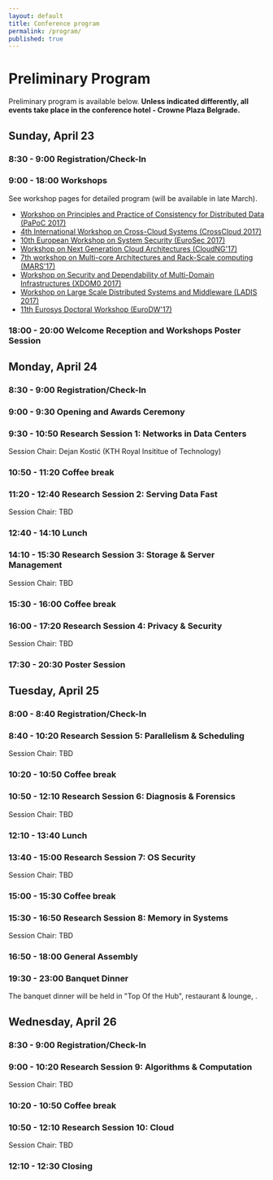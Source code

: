 ```yaml
---
layout: default
title: Conference program
permalink: /program/
published: true
---
```


# Preliminary Program

Preliminary program is available below. **Unless indicated differently, all events take place in the conference hotel - Crowne Plaza Belgrade.**

<!---
# Conference at a Glance
<div id='calendar'></div>

> Download:
[XML](https://www.google.com/calendar/feeds/tjts8ste7ncsr48depqkc3ig5s%40group.calendar.google.com/public/basic){:.label.label-primary target="_blank"}
[iCal](https://www.google.com/calendar/feeds/tjts8ste7ncsr48depqkc3ig5s%40group.calendar.google.com/public/basic.ics){:.label.label-success target="_blank"}
[HTML](https://www.google.com/calendar/embed?src=tjts8ste7ncsr48depqkc3ig5s%40group.calendar.google.com&ctz=Europe/Paris){:.label.label-info target="_blank"}
--->


## Sunday, April 23 

### 8:30 - 9:00 Registration/Check-In 

### 9:00 - 18:00 Workshops 

See workshop pages for detailed program (will be available in late March).

* <a href="http://software.imdea.org/Conferences/PAPOC17/" target="_blank"> Workshop on Principles and Practice of Consistency for Distributed Data (PaPoC 2017)</a>
* <a href="http://www.comp.lancs.ac.uk/~elkhatib/crosscloud/" target="_blank"> 4th International Workshop on Cross-Cloud Systems (CrossCloud 2017) </a>
* <a href="http://www.sharcs-project.eu/eurosec-2017/" target="_blank"> 10th European Workshop on System Security (EuroSec 2017) </a> 
* <a href="http://cuc.ucc.ie/CloudNG2017/" target="_blank"> Workshop on Next Generation Cloud Architectures (CloudNG'17) </a> 
* <a href="http://sites.google.com/site/mars2017eurosys/home" target="_blank"> 7th workshop on Multi-core Architectures and Rack-Scale computing (MARS'17) </a> 
* <a href="http://xdom0-2017.supercloud-project.eu/" target="_blank"> Workshop on Security and Dependability of Multi-Domain Infrastructures (XDOM0 2017) </a>
* <a href="http://ladisworkshop.org/" target="_blank"> Workshop on Large Scale Distributed Systems and Middleware (LADIS 2017) </a>  
* <a href="http://eurodw17.kaust.edu.sa/" target="_blank"> 11th Eurosys Doctoral Workshop (EuroDW'17)</a>  

### 18:00 - 20:00 Welcome Reception and Workshops Poster Session   


## Monday, April 24 

### 8:30 - 9:00 Registration/Check-In 

### 9:00 - 9:30 Opening and Awards Ceremony 

### 9:30 - 10:50 Research Session 1: Networks in Data Centers 
Session Chair: Dejan Kostić (KTH Royal Insititue of Technology) 

### 10:50 - 11:20 Coffee break
 
### 11:20 - 12:40 Research Session 2: Serving Data Fast
Session Chair: TBD

### 12:40 - 14:10 Lunch


### 14:10 - 15:30 Research Session 3: Storage & Server Management 
Session Chair: TBD

### 15:30 - 16:00 Coffee break
 
### 16:00 - 17:20 Research Session 4: Privacy & Security
Session Chair: TBD

### 17:30 - 20:30 Poster Session  



## Tuesday, April 25 

### 8:00 - 8:40 Registration/Check-In  

### 8:40 - 10:20 Research Session 5: Parallelism & Scheduling 
Session Chair: TBD 

### 10:20 - 10:50 Coffee break
 
### 10:50 - 12:10 Research Session 6: Diagnosis & Forensics
Session Chair: TBD

### 12:10 - 13:40 Lunch


### 13:40 - 15:00 Research Session 7: OS Security 
Session Chair: TBD

### 15:00 - 15:30 Coffee break
 
### 15:30 - 16:50 Research Session 8: Memory in Systems
Session Chair: TBD

### 16:50 - 18:00 General Assembly

  
### 19:30 - 23:00 Banquet Dinner 
The banquet dinner will be held in "Top Of the Hub", restaurant & lounge, . 



## Wednesday, April 26 

### 8:30 - 9:00 Registration/Check-In  

### 9:00 - 10:20 Research Session 9: Algorithms & Computation 
Session Chair: TBD 

### 10:20 - 10:50 Coffee break
 
### 10:50 - 12:10 Research Session 10: Cloud
Session Chair: TBD

### 12:10 - 12:30 Closing 



<!---


## Conference

### Wednesday, April 22

08:30 - 10:15
: Research Session 1: welcome & Big data processing  --- Mona Attariyan

    - **Welcome and awards ceremony**

    - **PowerLyra: Differentiated Graph Computation and Partitioning on Skewed Graphs.**
    Rong Chen, Jiaxin Shi, Yanzhe Chen, and Haibo Chen (*Shanghai Jiao Tong University*)
    [PDF](http://dl.acm.org/authorize?N95480){:.label.label-danger target="_blank"}


    - **Musketeer: All for One, One for All in Data Processing Systems.**
    Ionel Gog, Malte Schwarzkopf (*University of Cambridge Computer Laboratory*), Natacha Crooks (*Max Planck Institute for Software Systems*), Matthew P. Grosvenor (*University of Cambridge Computer Laboratory*), Allen Clement (*Max Planck Institute for Software Systems*), and Steven Hand (*University of Cambridge Computer Laboratory*)
    [PDF](http://dl.acm.org/authorize?N95481){:.label.label-danger target="_blank"}

    - **MALT: Distributed Data-Parallelism for existing ML applications.**
    Hao Li (*University of Maryland­College Park*) and Asim Kadav, Erik Kruus, and Cristian Ungureanu (*NEC Labs, Princeton*)
    [PDF](http://dl.acm.org/authorize?N95482){:.label.label-danger target="_blank"}


10:15 - 10:50
: Break

10:50 - 12:30
: Research Session 2: Key-value stores and consistency --- Christoph Kirsch

    - **An In-Memory Object Caching Framework with Adaptive Load Balancing.**
    Yue Cheng (*Virginia Tech*), Aayush Gupta (*IBM Research ­ Almaden*), and Ali R. Butt (*Virginia Tech*)
    [PDF](http://dl.acm.org/authorize?N95483){:.label.label-danger target="_blank"}

    - **GD-Wheel: A Cost-Aware Replacement Policy for Key-Value Stores.**
    Conglong Li (*Carnegie Mellon University*) and Alan L. Cox (*Rice University*)
    [PDF](http://dl.acm.org/authorize?N95484){:.label.label-danger target="_blank"}

    - **Putting Consistency back into Eventual Consistency.**
    Valter Balegas, Sérgio Duarte, Carla Ferreira, Rodrigo Rodrigues and Nuno Preguiça (*NOVA­LINCS / FCT­UNL*) and Mahsa Najafzadeh and Marc Shapiro (*LIP6 ­ UPMC / INRIA*)
    [PDF](http://dl.acm.org/authorize?N95495){:.label.label-danger target="_blank"}

    - **Simba: Tunable End-to-End Data Consistency for Mobile Apps.**
    Dorian Perkins (*UC Riverside and NEC Labs*), Nitin Agrawal and Akshat Aranya (*NEC Labs*), Curtis Yu (*UC Riverside*), Younghwan Go (*KAIST and NEC Labs*), Harsha Madhyastha (*University of Michigan*), and Cristian Ungureanu (*NEC Labs*)
    [PDF](http://dl.acm.org/authorize?N95496){:.label.label-danger target="_blank"}

12:30 - 14:00
: Lunch Break

14:00 - 15:15
: Research Session 3: Coordinating distributed systems --- Maurice Herlihy

    - **Visigoth Fault Tolerance.**
    Daniel Porto and Joao Leitao (*NOVA­LINCS FCT UNL*), Cheng Li (*MPI­SWS*), Allen Clement (*MPI­SWS/Google*), Aniket Kate (*MMCI*), Flavio Junqueira (*Microsoft Research*), and Rodrigo Rodrigues (*NOVA­-LINCS / FCT UNL*)
    [PDF](http://dl.acm.org/authorize?N95497){:.label.label-danger target="_blank"}

    - **Taming uncertainty in distributed systems with help from the network.**
    Joshua B. Leners and Trinabh Gupta (*The University of Texas at Austin and New York University*), Marcos K. Aguilera (*VMware Research Group*), and Michael Walfish (*New York University*)
    [PDF](http://dl.acm.org/authorize?N95498){:.label.label-danger target="_blank"}

    - **Extensible Distributed Coordination.**
    Tobias Distler and Christopher Bahn (*Friedrich-­Alexander-­Universität Erlangen-­Nürnberg (FAU)*), Alysson Bessani (*Faculdade de Ciencias/LaSIGE, University of Lisbon*), Frank Fischer (*Friedrich-­Alexander-­Universität Erlangen-­Nürnberg (FAU)*), and Flavio Junqueira (*Microsoft Research Cambridge*)
    [PDF](http://dl.acm.org/authorize?N95499){:.label.label-danger target="_blank"}

15:15 - 16:15
: General assembly

16:15 - 21:00
: **Huawei-supported Wine and Cheese & [poster](/program/posters/) session.** The wine and cheese session generously supported by Huawei will be held at "Château Luchey-Halde".
{:.dl-horizontal}

[Back to program at a glance](#conference-at-a-glance)

### Thursday, April 23

09:00 - 10:15
: Research Session 4: Storage --- Frans Kaashoek

    - **Deriving and Comparing Deduplication Techniques Using a Model-Based Classification.**
    Jürgen Kaiser, André Brinkmann and Tim Süß (*Johannes Gutenberg University Mainz*) and Dirk Meister (*Pure Storage*)
    [PDF](http://dl.acm.org/authorize?N95490){:.label.label-danger target="_blank"}

    - **An Efficient Page-level FTL to Optimize Address Translation in Flash Memory.**
    You Zhou and Fei Wu (*Huazhong University of Science and Technology, China*), Ping Huang and Xubin He (*Virginia Commonwealth University, USA*), and Changsheng Xie and Jian Zhou (*Huazhong University of Science and Technology, China*)
    [PDF](http://dl.acm.org/authorize?N95491){:.label.label-danger target="_blank"}

    - **Guardat: Enforcing data policies at the storage layer.**
    Anjo Vahldiek-Oberwagner, Eslam Elnikety, Aastha Mehta, Deepak Garg, Peter Druschel (MPI-SWS), Rodrigo Rodrigues (*NOVA-LINCS / FCT UNL*), Johannes Gehrke (*Microsoft/Cornell*) and Ansley Post (Google)
    [PDF](http://dl.acm.org/authorize?N95492){:.label.label-danger target="_blank"}

10:15 - 10:50
: Break

10:50 - 12:30
: Research Session 5: Virtualization --- Rudiger Kapitza

    - **Process-level Power Estimation in VM-based Systems.**
    Maxime Colmant (*ADEME / University of Lille 1 / Inria*), Mascha Kurpicz and Pascal Felber (*University of Neuchatel*), Loic Huertas (*Inria / University of Lille 1*), Romain Rouvoy (*University of Lille 1 / Inria*), and Anita Sobe (*University of Neuchatel*)
    [PDF](http://dl.acm.org/authorize?N95493){:.label.label-danger target="_blank"}

    - **Application-Assisted Live Migration of Virtual Machines with Java Applications.**
    Kai-Yuan Hou (*University of Michigan, and Oracle America, Inc.*), Kang G. Shin (*University of Michigan*), and Jan-Lung Sung (*Oracle America, Inc.*).
    [PDF](http://dl.acm.org/authorize?N95494){:.label.label-danger target="_blank"}


    - **SpotCheck: Designing a Derivative IaaS Cloud on the Spot Market.**
    Prateek Sharma, Stephen Lee, Tian Guo, David Irwin and Prashant Shenoy (*UMass Amherst*)
    [PDF](http://dl.acm.org/authorize?N95405){:.label.label-danger target="_blank"}

    - **CYRUS: Towards Client-Defined Cloud Storage.**
    Jae Yoon Chung (*POSTECH*), Carlee Joe­Wong (*Princeton University*), Sangtae Ha (*University of Colorado*), James Won­Ki Hong (*POSTECH*), and Mung Chiang (*Princeton University*)
    [PDF](http://dl.acm.org/authorize?N95406){:.label.label-danger target="_blank"}

12:30 - 14:00
: Lunch Break

14:00 - 15:40
: Research Session 6: Data center computing --- Gustavo Alonso

    - **Large scale cluster management at Google with Borg.**
    Abhishek Verma (*Google*), Luis David Pedrosa (*USC*), and Madhukar Korupolu, David Oppenheimer, Eric Tune, and John Wilkes (*Google*)
    [PDF](http://dl.acm.org/authorize?N95407){:.label.label-danger target="_blank"}

    - **ConfValley: A Systematic Configuration Validation Framework for Cloud Services.**
    Peng Huang (*UCSD*), William J. Bolosky (*Microsoft Research*), Abhishek Singh (*Microsoft*), and Yuanyuan Zhou (*UCSD*)
    [PDF](http://dl.acm.org/authorize?N95408){:.label.label-danger target="_blank"}

    - **Guaranteeing Deadlines for Inter-Datacenter Transfers.**
    Hong Zhang, Kai Chen, and Wei Bai (*Hong Kong University of Science & Technology*), Dongsu Han (*KAIST*), Chen Tian (*Nanjing University*), Hao Wang (*Hong Kong University of Science & Technology and Shanghai Jiao Tong University*), Haibing Guan (*Shanghai Jiao Tong University*), and Ming Zhang (*Microsoft Research*)
    [PDF](http://dl.acm.org/authorize?N95409){:.label.label-danger target="_blank"}

    - **Synapse: A Microservices Architecture for Heterogeneous-Database Web Applications.**
    Nicolas Viennot, Mathias Lécuyer, Jonathan Bell, Roxana Geambasu, and Jason Nieh (*Columbia University*)
    [PDF](http://dl.acm.org/authorize?N95400){:.label.label-danger target="_blank"}


15:40 - 16:20
: Break

16:20 - 18:00
: Research Session 7: Networking and mobility --- Simon Peter

    - **NBA (Network Balancing Act): A High-performance Packet Processing Framework for Heterogeneous Processors.**
    Joongi Kim, Keon Jang, Keunhong Lee, Sangwook Ma, Junhyun Shim, and Sue Moon (*KAIST*)
    [PDF](http://dl.acm.org/authorize?N95401){:.label.label-danger target="_blank"}

    - **IN-NET: In-Network Processing for the Masses.**
    Radu Stoenescu, Vladimir Olteanu, and Matei Popovici (*University Politehnica of Bucharest*), Mohamed Ahmed, Joao Martins, Roberto Bifulco, Filipe Manco, and Felipe Huici (*NEC Labs Europe*), Georgios Smaragdakis (*MIT*), Mark Handley (*UCL*), and Costin Raiciu (*Universitu Politehnica of Bucharest*)
    [PDF](http://dl.acm.org/authorize?N95402){:.label.label-danger target="_blank"}

    - **Flux: Multi-Surface Computing in Android.**
    Alexander Van't Hof (*Columbia University, IBM T.J. Watson Research Center*), Hani Jamjoom (*IBM T.J. Watson Research Center*), Jason Nieh (*Columbia University*), and Dan Williams (*IBM T.J. Watson Research Center*)
    [PDF](http://dl.acm.org/authorize?N95403){:.label.label-danger target="_blank"}

    - **μPnP: Plug and Play Peripherals for the Internet of Things.**
    Fan Yang, Nelson Matthys, Rafael Bachiller, Sam Michiels, Wouter Joosen, and Danny Hughes (*iMinds­DistriNet, Computer Science, KU Leuven*)
    [PDF](http://dl.acm.org/authorize?N95404){:.label.label-danger target="_blank"}

19:30 -
: **VMware-supported Banquet Dinner.** The banquet dinner, generously supported by VMware, will be held in "Palais de la bourse"
{:.dl-horizontal}

[Back to program at a glance](#conference-at-a-glance)

### Friday, April 24

09:00 - 10:15
: Research Session 8: Security and privacy --- Julia Lawall

    - **Maxoid: Transparently Confining Mobile Applications with Custom Views of State.**
    Yuanzhong Xu and Emmett Witchel (*The University of Texas at Austin*)
    [PDF](http://dl.acm.org/authorize?N95415){:.label.label-danger target="_blank"}

    - **TinMan: Eliminating Confidential Mobile Data Exposure with Security-oriented Offloading.**
    Yubin Xia, Yutao Liu, Cheng Tan, and Mingyang Ma (*Institute of Parallel and Distributed Systems, Shanghai Jiao Tong University*), Haibing Guan (*Department of Computer Science, Shanghai Jiao Tong University*), and Binyu Zang and Haibo Chen (*Institute of Parallel and Distributed Systems, Shanghai Jiao Tong University*)
    [PDF](http://dl.acm.org/authorize?N95416){:.label.label-danger target="_blank"}

    - **Verifiable Differential Privacy.**
    Arjun Narayan (*University of Pennsylvania*), Ariel Feldman (*University of Chicago*), and Antonis Papadimitriou and Andreas Haeberlen (*University of Pennsylvania*)
    [PDF](http://dl.acm.org/authorize?N95417){:.label.label-danger target="_blank"}

10:15 - 10:50
: Break

10:50 - 12:30
: Research Session 9: Parallelism --- Tim Harris

    - **Popcorn: Bridging the Programmability Gap in Heterogeneous-ISA Platforms.**
    Antonio Barbalace, Marina Sadini, Saif Ansary, Christopher Jelesnianski, Akshay Ravichandran, Cagil Kendir, Alastair Murray, and Binoy Ravindran (*Virginia Tech*)
    [PDF](http://dl.acm.org/authorize?N95418){:.label.label-danger target="_blank"}

    - **Hare: a file system for non-cache-coherent multicores.**
    Charles Gruenwald III, Filippo Sironi, M. Frans Kaashoek, and Nickolai Zeldovich (*MIT CSAIL*)
    [PDF](http://dl.acm.org/authorize?N95419){:.label.label-danger target="_blank"}

    - **High-Performance Determinism with Total Store Order Consistency.**
    Timothy Merrifield (*University of Illinois at Chicago*), Joseph Devietti (*University of Pennsylvania*), and Jakob Eriksson (*University of Illinois at Chicago*)
    [PDF](http://dl.acm.org/authorize?N95410){:.label.label-danger target="_blank"}

    - **Scaling Concurrent Log-Structured Data Stores.**
    Guy Golan­Gueta, Edward Bortnikov, and Eshcar Hillel (*Yahoo Labs*) and Idit Keidar (*Technion*)
    [PDF](http://dl.acm.org/authorize?N95411){:.label.label-danger target="_blank"}

12:30 - 12:40
: Closing
{:.dl-horizontal}


[Back to program at a glance](#conference-at-a-glance)

---
--->